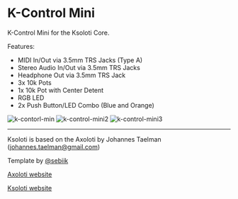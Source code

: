 # K-Control Mini

K-Control Mini for the Ksoloti Core.

Features:
- MIDI In/Out via 3.5mm TRS Jacks (Type A)
- Stereo Audio In/Out via 3.5mm TRS Jacks
- Headphone Out via 3.5mm TRS Jack
- 3x 10k Pots
- 1x 10k Pot with Center Detent
- RGB LED
- 2x Push Button/LED Combo (Blue and Orange)

![k-contorl-min](k-control-mini.png)
![k-control-mini2](k-control-mini2.png)
![k-control-mini3](k-control-mini3.jpg)

---
Ksoloti is based on the Axoloti by Johannes Taelman (johannes.taelman@gmail.com)

Template by [@sebiik](https://github.com/sebiik)

[Axoloti website](http://www.axoloti.com/)

[Ksoloti website](https://ksoloti.github.io/index.html)


